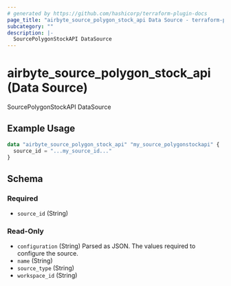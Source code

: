 ```yaml
---
# generated by https://github.com/hashicorp/terraform-plugin-docs
page_title: "airbyte_source_polygon_stock_api Data Source - terraform-provider-airbyte"
subcategory: ""
description: |-
  SourcePolygonStockAPI DataSource
---
```


# airbyte_source_polygon_stock_api (Data Source)

SourcePolygonStockAPI DataSource

## Example Usage

```terraform
data "airbyte_source_polygon_stock_api" "my_source_polygonstockapi" {
  source_id = "...my_source_id..."
}
```

<!-- schema generated by tfplugindocs -->
## Schema

### Required

- `source_id` (String)

### Read-Only

- `configuration` (String) Parsed as JSON.
The values required to configure the source.
- `name` (String)
- `source_type` (String)
- `workspace_id` (String)


